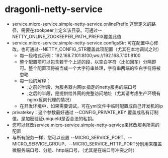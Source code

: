 # dragonli-netty-service
* service.micro-service.simple-netty-service.onlinePrefix 这里定义的路径，需要在zookpeer上定义该目录。可通过--NETTY_ONLINE_ZOOKEEPER_PATH_PREFIX覆盖此值
* service.micro-service.simple-netty-service.configsStr: 可在配置中心修改。也可通过--NETTY_CONFIG_STR覆盖此项配置（尤其在本地调试之时）
    * 每一段格式示例：192.168.7.101:8100;ws://192.168.7.101:8100
    * 整个配置项可以包含若干个上述的段，以空白字符（比如回车）分隔即可。整个配置项将被当成一个大字符串处理，字符串两端的空白字符将被忽略
    * 每一段的解释：
        * ;之前的半段，为服务器内网ip:指定的netty服务的端口号 
        * ;之后的半段，是提供给外网的完整访问地址（尤其请考虑生产环境有nginx反向代理的情况）
    * 在开发环境中，如果需要调试，可在yml文件中临时配置成自己开发机的ip
* privatekey：这个参数最好通过 --CONFIG_PRIVATE_KEY 覆盖成私有订制值。是加密验证uniqueId是否合法的私钥。
* 您可以修改service.micro-service.simple-netty-service来修改服务所需的配置
* 与所有服务一样，您可以设置 --MICRO_SERVICE_PORT、--MICRO_SERVICE_GROUP、--MICRO_SERVICE_HTTP_PORT分别用来覆盖微服务端口号、分组、http端口号，（尤其是在端口号冲突之时）
